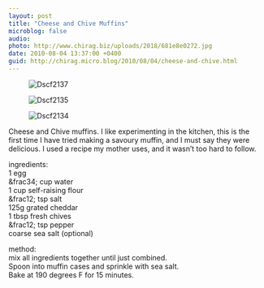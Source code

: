 ```yaml
---
layout: post
title: "Cheese and Chive Muffins"
microblog: false
audio: 
photo: http://www.chirag.biz/uploads/2018/681e8e0272.jpg
date: 2010-08-04 13:37:00 +0400
guid: http://chirag.micro.blog/2010/08/04/cheese-and-chive.html
---
```

<figure><img alt="Dscf2137" src="http://www.chirag.biz/uploads/2018/375cfff5b4.jpg"></figure><figure><img alt="Dscf2135" src="http://www.chirag.biz/uploads/2018/1257b1dab5.jpg"></figure><figure><img alt="Dscf2134" src="http://www.chirag.biz/uploads/2018/681e8e0272.jpg"></figure><p>Cheese and Chive muffins. I like experimenting in the kitchen, this is the first time I have tried making a savoury muffin, and I must say they were delicious. I used a recipe my mother uses, and it wasn’t too hard to follow.</p>
<p>ingredients:<br>1 egg<br>&amp;frac34; cup water<br>1 cup self-raising flour<br>&amp;frac12; tsp salt<br>125g grated cheddar<br>1 tbsp fresh chives<br>&amp;frac12; tsp pepper<br>coarse sea salt (optional)</p>
<p>method:<br>mix all ingredients together until just combined.<br>Spoon into muffin cases and sprinkle with sea salt.<br>Bake at 190 degrees F for 15 minutes.</p>

